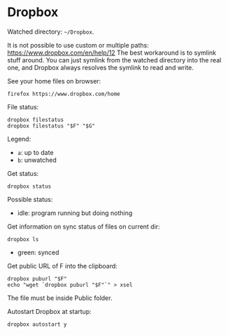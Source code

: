 # Dropbox

Watched directory: `~/Dropbox`.

It is not possible to use custom or multiple paths: <https://www.dropbox.com/en/help/12> The best workaround is to symlink stuff around. You can just symlink from the watched directory into the real one, and Dropbox always resolves the symlink to read and write.

See your home files on browser:

    firefox https://www.dropbox.com/home

File status:

    dropbox filestatus
    dropbox filestatus "$F" "$G"

Legend:

- `a`: up to date
- `b`: unwatched

Get status:

    dropbox status

Possible status:

- idle: program running but doing nothing

Get information on sync status of files on current dir:

    dropbox ls

- green: synced

Get public URL of F into the clipboard:

    dropbox puburl "$F"
    echo "wget `dropbox puburl "$F"`" > xsel

The file must be inside Public folder.

Autostart Dropbox at startup:

    dropbox autostart y
